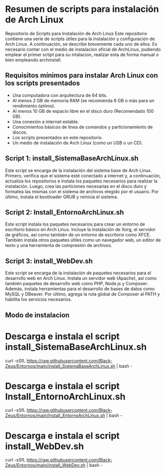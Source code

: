 # Resumen de scripts para instalación de Arch Linux

Repositorio de Scripts para Instalación de Arch Linux
Este repositorio contiene una serie de scripts útiles para la instalación y configuración de Arch Linux. A continuación, se describe brevemente cada uno de ellos.
Es necesario contar con el medio de instalacion oficial de ArchLinux, pudiendo emplear el primer sctipt para su intalacion, realizar esta de forma manual o bien empleando archinstall.

## Requisitos mínimos para instalar Arch Linux con los scripts presentados

- Una computadora con arquitectura de 64 bits.
- Al menos 2 GB de memoria RAM (se recomienda 6 GB o más para un rendimiento óptimo).
- Al menos 10 GB de espacio libre en el disco duro (Recomendado 100 GB).
- Una conexión a internet estable.
- Conocimientos básicos de línea de comandos y particionamiento de discos.
- Los scripts presentados en este repositorio.
- Un medio de instalación de Arch Linux (como un USB o un CD).


## Script 1: install_SistemaBaseArchLinux.sh
Este script se encarga de la instalación del sistema base de Arch Linux. Primero, verifica que el sistema esté conectado a internet y, a continuación, actualiza los repositorios e instala los paquetes necesarios para realizar la instalación. Luego, crea las particiones necesarias en el disco duro y formatea las mismas con el sistema de archivos elegido por el usuario. Por último, instala el bootloader GRUB y reinicia el sistema.

## Script 2: Install_EntornoArchLinux.sh
Este script instala los paquetes necesarios para crear un entorno de escritorio básico en Arch Linux. Incluye la instalación de Xorg, el servidor de gráficos, así como también de un entorno de escritorio como XFCE. También instala otros paquetes útiles como un navegador web, un editor de texto y una herramienta de compresión de archivos.

## Script 3: install_WebDev.sh
Este script se encarga de la instalación de paquetes necesarios para el desarrollo web en Arch Linux. Instala un servidor web (Apache), así como también paquetes de desarrollo web como PHP, Node.js y Composer. Además, instala herramientas para el desarrollo de bases de datos como MySQL y DBeaver. Por último, agrega la ruta global de Composer al PATH y habilita los servicios necesarios.


## Modo de instalacion
# Descarga e instala el script install_SistemaBaseArchLinux.sh
curl -sSfL https://raw.githubusercontent.com/Black-Zeus/Entornos/main/install_SistemaBaseArchLinux.sh | bash -

# Descarga e instala el script Install_EntornoArchLinux.sh
curl -sSfL https://raw.githubusercontent.com/Black-Zeus/Entornos/main/Install_EntornoArchLinux.sh | bash -

# Descarga e instala el script install_WebDev.sh
curl -sSfL https://raw.githubusercontent.com/Black-Zeus/Entornos/main/install_WebDev.sh | bash -

